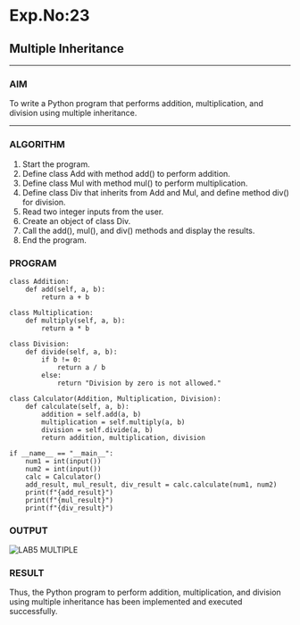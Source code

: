 # Exp.No:23  
## Multiple Inheritance

---

### AIM  
To write a Python program that performs addition, multiplication, and division using multiple inheritance.


---

### ALGORITHM
1.	Start the program.
2.	Define class Add with method add() to perform addition.
3.	Define class Mul with method mul() to perform multiplication.
4.	Define class Div that inherits from Add and Mul, and define method div() for division.
5.	Read two integer inputs from the user.
6.	Create an object of class Div.
7.	Call the add(), mul(), and div() methods and display the results.
8.	End the program.

### PROGRAM

```
class Addition:
    def add(self, a, b):
        return a + b

class Multiplication:
    def multiply(self, a, b):
        return a * b

class Division:
    def divide(self, a, b):
        if b != 0:
            return a / b
        else:
            return "Division by zero is not allowed."

class Calculator(Addition, Multiplication, Division):
    def calculate(self, a, b):
        addition = self.add(a, b)
        multiplication = self.multiply(a, b)
        division = self.divide(a, b)
        return addition, multiplication, division

if __name__ == "__main__":
    num1 = int(input())
    num2 = int(input())
    calc = Calculator()
    add_result, mul_result, div_result = calc.calculate(num1, num2)
    print(f"{add_result}")
    print(f"{mul_result}")
    print(f"{div_result}")

```

### OUTPUT

![LAB5 MULTIPLE](https://github.com/user-attachments/assets/47198c4f-1820-41cd-be91-997cad57fec3)


### RESULT
Thus, the Python program to perform addition, multiplication, and division using multiple inheritance has been implemented and executed successfully.



